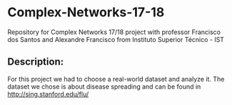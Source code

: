 # Complex-Networks-17-18
Repository for Complex Networks 17/18 project with professor Francisco dos Santos and Alexandre Francisco from Instituto Superior Técnico - IST

## Description:

For this project we had to choose a real-world dataset and analyze it. 
The dataset we chose is about disease spreading and can be found in http://sing.stanford.edu/flu/
